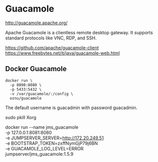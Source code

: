 # Guacamole

http://guacamole.apache.org/


Apache Guacamole is a clientless remote desktop gateway. It supports standard protocols like VNC, RDP, and SSH.


https://github.com/apache/guacamole-client
https://www.freebytes.net/it/java/guacamole-web.html

## Docker Guacamole

```
docker run \
  -p 8090:8080 \
  -p 5433:5432 \
  -v /var/guacamole/:/config \
  oznu/guacamole
```
 
The default username is guacadmin with password guacadmin.

sudo pkill Xorg


docker run --name jms_guacamole \
  -p 127.0.0.1:8081:8080 \
  -e JUMPSERVER_SERVER=http://172.20.249.51 \
  -e BOOTSTRAP_TOKEN=zxffNymGjP79j6BN \
  -e GUACAMOLE_LOG_LEVEL=ERROR \
  jumpserver/jms_guacamole:1.5.9 




